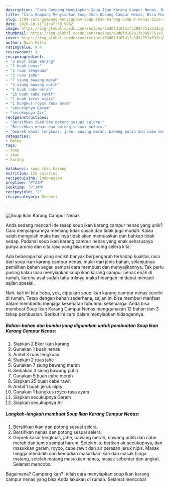 ```yaml
---
description: "Cara Gampang Menyiapkan Soup Ikan Karang Campur Nenas, Bisa Manjain Lidah"
title: "Cara Gampang Menyiapkan Soup Ikan Karang Campur Nenas, Bisa Manjain Lidah"
slug: 1769-cara-gampang-menyiapkan-soup-ikan-karang-campur-nenas-bisa-manjain-lidah
date: 2020-10-11T11:47:30.906Z
image: https://img-global.cpcdn.com/recipes/63d0fd107a1fa388/751x532cq70/soup-ikan-karang-campur-nenas-foto-resep-utama.jpg
thumbnail: https://img-global.cpcdn.com/recipes/63d0fd107a1fa388/751x532cq70/soup-ikan-karang-campur-nenas-foto-resep-utama.jpg
cover: https://img-global.cpcdn.com/recipes/63d0fd107a1fa388/751x532cq70/soup-ikan-karang-campur-nenas-foto-resep-utama.jpg
author: Noah Mills
ratingvalue: 4.4
reviewcount: 3
recipeingredient:
- "2 Ekor ikan karang"
- "1 buah nenas"
- "3 ruas lengkuas"
- "2 ruas jahe"
- "7 siung bawang merah"
- "3 siung bawang putih"
- "5 buah cabe merah"
- "25 buah cabe rawit"
- "1 buah jeruk nipis"
- "1 bungkus royco rasa ayam"
- "secukupnya Garam"
- "secukupnya Air"
recipeinstructions:
- "Bersihkan ikan dan potong sesuai selera."
- "Bersihkan nenas dan potong sesuai selera."
- "Geprek kasar lengkuas, jahe, bawang merah, bawang putih dan cabe merah dan tumis sampai harum. Setelah itu berikan air secukupnya, dan masukkan garam, royco, cabe rawit dan air perasan jeruk nipis. Masak hingga mendidih dan kemudian masukkan ikan dan masak hinga matang, setelah matang masukkan nenas, masak sebentar dan angkat. Selamat mencoba."
categories:
- Resep
tags:
- soup
- ikan
- karang

katakunci: soup ikan karang 
nutrition: 125 calories
recipecuisine: Indonesian
preptime: "PT23M"
cooktime: "PT34M"
recipeyield: "2"
recipecategory: Dessert

---
```



![Soup Ikan Karang Campur Nenas](https://img-global.cpcdn.com/recipes/63d0fd107a1fa388/751x532cq70/soup-ikan-karang-campur-nenas-foto-resep-utama.jpg)

Anda sedang mencari ide resep soup ikan karang campur nenas yang unik? Cara menyiapkannya memang tidak susah dan tidak juga mudah. Kalau salah mengolah maka hasilnya tidak akan memuaskan dan bahkan tidak sedap. Padahal soup ikan karang campur nenas yang enak seharusnya punya aroma dan cita rasa yang bisa memancing selera kita.

Ada beberapa hal yang sedikit banyak berpengaruh terhadap kualitas rasa dari soup ikan karang campur nenas, mulai dari jenis bahan, selanjutnya pemilihan bahan segar, sampai cara membuat dan menyajikannya. Tak perlu pusing kalau mau menyiapkan soup ikan karang campur nenas enak di rumah, karena asal sudah tahu triknya maka hidangan ini dapat menjadi sajian spesial.




Nah, kali ini kita coba, yuk, ciptakan soup ikan karang campur nenas sendiri di rumah. Tetap dengan bahan sederhana, sajian ini bisa memberi manfaat dalam membantu menjaga kesehatan tubuhmu sekeluarga. Anda bisa membuat Soup Ikan Karang Campur Nenas menggunakan 12 bahan dan 3 tahap pembuatan. Berikut ini cara dalam menyiapkan hidangannya.

<!--inarticleads1-->

##### Bahan-bahan dan bumbu yang digunakan untuk pembuatan Soup Ikan Karang Campur Nenas:

1. Siapkan 2 Ekor ikan karang
1. Gunakan 1 buah nenas
1. Ambil 3 ruas lengkuas
1. Siapkan 2 ruas jahe
1. Gunakan 7 siung bawang merah
1. Sediakan 3 siung bawang putih
1. Gunakan 5 buah cabe merah
1. Siapkan 25 buah cabe rawit
1. Ambil 1 buah jeruk nipis
1. Gunakan 1 bungkus royco rasa ayam
1. Siapkan secukupnya Garam
1. Siapkan secukupnya Air




<!--inarticleads2-->

##### Langkah-langkah membuat Soup Ikan Karang Campur Nenas:

1. Bersihkan ikan dan potong sesuai selera.
1. Bersihkan nenas dan potong sesuai selera.
1. Geprek kasar lengkuas, jahe, bawang merah, bawang putih dan cabe merah dan tumis sampai harum. Setelah itu berikan air secukupnya, dan masukkan garam, royco, cabe rawit dan air perasan jeruk nipis. Masak hingga mendidih dan kemudian masukkan ikan dan masak hinga matang, setelah matang masukkan nenas, masak sebentar dan angkat. Selamat mencoba.




Bagaimana? Gampang kan? Itulah cara menyiapkan soup ikan karang campur nenas yang bisa Anda lakukan di rumah. Selamat mencoba!
